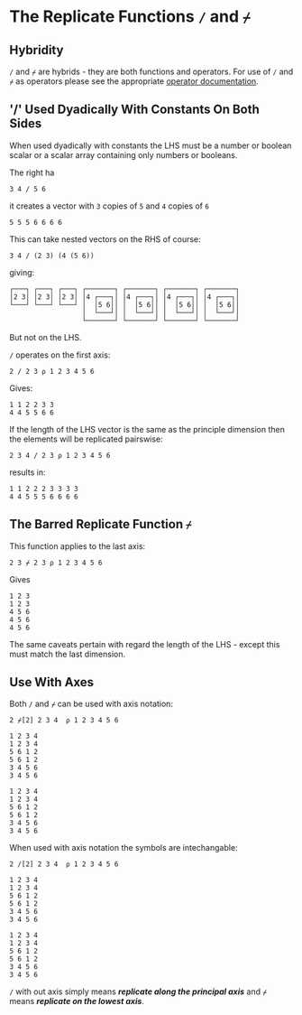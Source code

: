 # The Replicate Functions `/` and `⌿`

## Hybridity

`/` and `⌿` are hybrids - they are both functions and operators. For use of `/` and `⌿` as operators please see the appropriate [operator documentation](./operators_forwardslash_or_the_reduce_operator.md).

## '/' Used Dyadically With Constants On Both Sides

When used dyadically with constants the LHS must be a number or boolean scalar or a scalar array containing only numbers or booleans.

The right ha

```pometo
3 4 / 5 6
```

it creates a vector with `3` copies of `5` and `4` copies of `6`

```pometo_results
5 5 5 6 6 6 6
```

This can take nested vectors on the RHS of course:

```pometo
3 4 / (2 3) (4 (5 6))
```
giving:

```pometo_results
┌───┐ ┌───┐ ┌───┐ ┌───────┐ ┌───────┐ ┌───────┐ ┌───────┐
│2 3│ │2 3│ │2 3│ │4 ┌───┐│ │4 ┌───┐│ │4 ┌───┐│ │4 ┌───┐│
└───┘ └───┘ └───┘ │  │5 6││ │  │5 6││ │  │5 6││ │  │5 6││
                  │  └───┘│ │  └───┘│ │  └───┘│ │  └───┘│
                  └───────┘ └───────┘ └───────┘ └───────┘
```

But not on the LHS.

`/` operates on the first axis:

```pometo
2 / 2 3 ⍴ 1 2 3 4 5 6
```

Gives:

```
1 1 2 2 3 3
4 4 5 5 6 6
```

If the length of the LHS vector is the same as the principle dimension then the elements will be replicated pairswise:

```pometo
2 3 4 / 2 3 ⍴ 1 2 3 4 5 6
```

results in:

```pometo_results
1 1 2 2 2 3 3 3 3
4 4 5 5 5 6 6 6 6
```


## The Barred Replicate Function `⌿`

This function applies to the last axis:

```pometo
2 3 ⌿ 2 3 ⍴ 1 2 3 4 5 6
```

Gives
```
1 2 3
1 2 3
4 5 6
4 5 6
4 5 6
```

The same caveats pertain with regard the length of the LHS - except this must match the last dimension.

## Use With Axes

Both `/` and `⌿` can be used with axis notation:

```pometo
2 ⌿[2] 2 3 4  ⍴ 1 2 3 4 5 6
```

```pometo_result
1 2 3 4
1 2 3 4
5 6 1 2
5 6 1 2
3 4 5 6
3 4 5 6

1 2 3 4
1 2 3 4
5 6 1 2
5 6 1 2
3 4 5 6
3 4 5 6
```

When used with axis notation the symbols are intechangable:

```pometo
2 /[2] 2 3 4  ⍴ 1 2 3 4 5 6
```

```pometo_result
1 2 3 4
1 2 3 4
5 6 1 2
5 6 1 2
3 4 5 6
3 4 5 6

1 2 3 4
1 2 3 4
5 6 1 2
5 6 1 2
3 4 5 6
3 4 5 6
```
`/` with out axis simply means ***replicate along the principal axis*** and `⌿` means ***replicate on the lowest axis***.

